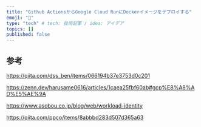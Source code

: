 ```yaml
---
title: "Github ActionsからGoogle Cloud RunにDockerイメージをデプロイする"
emoji: "🐙"
type: "tech" # tech: 技術記事 / idea: アイデア
topics: []
published: false
---
```


## 参考

https://qiita.com/dss_ben/items/066194b37e3753d0c201

https://zenn.dev/harusame0616/articles/1caea25fbf60ab#gcp%E8%A8%AD%E5%AE%9A

https://www.asobou.co.jp/blog/web/workload-identity

https://qiita.com/ppco/items/8abbbd283d507d365a63
